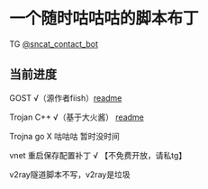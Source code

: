 # 一个随时咕咕咕的脚本布丁

TG [@sncat_contact_bot](https://t.me/sncat_contact_bot)

当前进度
-------------------------------

GOST √（源作者fiish）[readme](https://www.fiisi.com/?p=125)

Trojan C++ √（基于大火酱） [readme](https://github.com/SNSLogty/Tunnel-backup/tree/master/Trojan-cpp)

Trojna go X 咕咕咕  暂时没时间

vnet 重启保存配置补丁 √ 【不免费开放，请私tg】

v2ray隧道脚本不写，v2ray是垃圾
